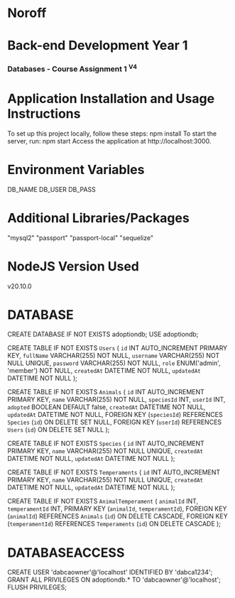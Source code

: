 # Noroff

# Back-end Development Year 1

### Databases - Course Assignment 1 <sup>V4</sup>

# Application Installation and Usage Instructions
To set up this project locally, follow these steps:
npm install
To start the server, run:
npm start
Access the application at http://localhost:3000.

# Environment Variables

DB_NAME
DB_USER
DB_PASS

# Additional Libraries/Packages

"mysql2"
"passport"
"passport-local"
"sequelize"

# NodeJS Version Used

v20.10.0

# DATABASE

CREATE DATABASE IF NOT EXISTS adoptiondb;
USE adoptiondb;

CREATE TABLE IF NOT EXISTS `Users` (
`id` INT AUTO_INCREMENT PRIMARY KEY,
`fullName` VARCHAR(255) NOT NULL,
`username` VARCHAR(255) NOT NULL UNIQUE,
`password` VARCHAR(255) NOT NULL,
`role` ENUM('admin', 'member') NOT NULL,
`createdAt` DATETIME NOT NULL,
`updatedAt` DATETIME NOT NULL
);

CREATE TABLE IF NOT EXISTS `Animals` (
`id` INT AUTO_INCREMENT PRIMARY KEY,
`name` VARCHAR(255) NOT NULL,
`speciesId` INT,
`userId` INT,
`adopted` BOOLEAN DEFAULT false,
`createdAt` DATETIME NOT NULL,
`updatedAt` DATETIME NOT NULL,
FOREIGN KEY (`speciesId`) REFERENCES `Species` (`id`) ON DELETE SET NULL,
FOREIGN KEY (`userId`) REFERENCES `Users` (`id`) ON DELETE SET NULL
);

CREATE TABLE IF NOT EXISTS `Species` (
`id` INT AUTO_INCREMENT PRIMARY KEY,
`name` VARCHAR(255) NOT NULL UNIQUE,
`createdAt` DATETIME NOT NULL,
`updatedAt` DATETIME NOT NULL
);

CREATE TABLE IF NOT EXISTS `Temperaments` (
`id` INT AUTO_INCREMENT PRIMARY KEY,
`name` VARCHAR(255) NOT NULL UNIQUE,
`createdAt` DATETIME NOT NULL,
`updatedAt` DATETIME NOT NULL
);

CREATE TABLE IF NOT EXISTS `AnimalTemperament` (
`animalId` INT,
`temperamentId` INT,
PRIMARY KEY (`animalId`, `temperamentId`),
FOREIGN KEY (`animalId`) REFERENCES `Animals` (`id`) ON DELETE CASCADE,
FOREIGN KEY (`temperamentId`) REFERENCES `Temperaments` (`id`) ON DELETE CASCADE
);

# DATABASEACCESS

CREATE USER 'dabcaowner'@'localhost' IDENTIFIED BY 'dabca1234';
GRANT ALL PRIVILEGES ON adoptiondb.\* TO 'dabcaowner'@'localhost';
FLUSH PRIVILEGES;
